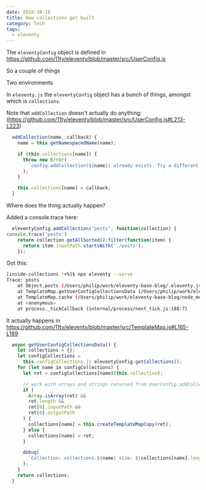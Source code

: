 ```yaml
---
date: 2018-10-18
title: How collections get built
category: Tech
tags:
  - eleventy
---
```



The `eleventyConfig` object is defined in https://github.com/11ty/eleventy/blob/master/src/UserConfig.js

So a couple of things

Two environments

In `eleventy.js` the `eleventyConfig` object has a bunch of things,
amongst which is `collections`.

Note that `addCollection` doesn't actually do anything: (https://github.com/11ty/eleventy/blob/master/src/UserConfig.js#L213-L223)

```js
  addCollection(name, callback) {
    name = this.getNamespacedName(name);

    if (this.collections[name]) {
      throw new Error(
        `config.addCollection(${name}) already exists. Try a different name for your collection.`
      );
    }

    this.collections[name] = callback;
  }
```

Where does the thing actually happen?

Added a console.trace here:

```js
  eleventyConfig.addCollection("posts", function(collection) {
console.trace('posts')
    return collection.getAllSorted().filter(function(item) {
      return item.inputPath.startsWith('./posts');
    });
```

Got this:


```bash
[inside-collections *+%]$ npx eleventy --serve
Trace: posts
    at Object.posts (/Users/philip/work/eleventy-base-blog/.eleventy.js:17:9)
    at TemplateMap.getUserConfigCollectionsData (/Users/philip/work/eleventy-base-blog/node_modules/@11ty/eleventy/src/TemplateMap.js:170:40)
    at TemplateMap.cache (/Users/philip/work/eleventy-base-blog/node_modules/@11ty/eleventy/src/TemplateMap.js:40:49)
    at <anonymous>
    at process._tickCallback (internal/process/next_tick.js:188:7)
```


It actually happens in https://github.com/11ty/eleventy/blob/master/src/TemplateMap.js#L165-L189

```js
  async getUserConfigCollectionsData() {
    let collections = {};
    let configCollections =
      this.configCollections || eleventyConfig.getCollections();
    for (let name in configCollections) {
      let ret = configCollections[name](this.collection);

      // work with arrays and strings returned from UserConfig.addCollection
      if (
        Array.isArray(ret) &&
        ret.length &&
        ret[0].inputPath &&
        ret[0].outputPath
      ) {
        collections[name] = this.createTemplateMapCopy(ret);
      } else {
        collections[name] = ret;
      }

      debug(
        `Collection: collections.${name} size: ${collections[name].length}`
      );
    }
    return collections;
  }
```





